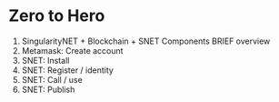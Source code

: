 # Zero to Hero

1. SingularityNET + Blockchain + SNET Components BRIEF overview 
1. Metamask: Create account
1. SNET: Install
1. SNET: Register / identity
1. SNET: Call / use
1. SNET: Publish
